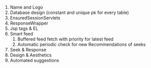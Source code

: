1. Name and Logo
1. Database design (constant and unique pk for every table)
1. EnsuredSessionServlets
1. ResponseWrapper
1. Jsp tags & EL
1. Smart feed
    1. Buffered feed fetch with priority for latest feed
    1. Automatic periodic check for new Recommendations of seeks
1. Seek & Response
1. Design & Aesthetics
1. Automated suggestions

